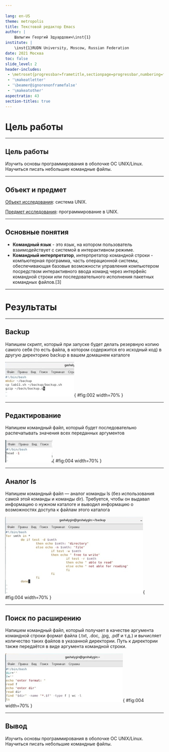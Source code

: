 ```yaml
---

lang: en-US
theme: metropolis
title: Текстовой редактор Emacs
author: |
	Шалыгин Георгий Эдуардович\inst{1}
institute: |
	\inst{1}RUDN University, Moscow, Russian Federation
date: 2021 Москва
toc: false
slide_level: 2
header-includes: 
 - \metroset{progressbar=frametitle,sectionpage=progressbar,numbering=fraction}
 - '\makeatletter'
 - '\beamer@ignorenonframefalse'
 - '\makeatother'
aspectratio: 43
section-titles: true
---
```


# Цель работы

---

## Цель работы

Изучить основы программирования в оболочке ОС UNIX/Linux. Научиться писать небольшие командные файлы.

---

## Объект и предмет 

<u>Объект исследования</u>: система UNIX.

<u>Предмет исследования</u>: программирование в UNIX.

---

## Основные понятия

- **Командный язык** - это язык, на котором пользователь взаимодействует с системой в интерактивном режиме.
- **Командный интерпретатор**, интерпретатор командной строки - компьютерная программа, часть операционной системы, обеспечивающая базовые возможности управления компьютером посредством интерактивного ввода команд через интерфейс командной строки или последовательного исполнения пакетных командных файлов.[3]

---

# Результаты

---

## Backup

Напишем скрипт, который при запуске будет делать резервную копию самого себя (то есть файла, в котором содержится его исходный код) в другую директорию backup в вашем домашнем каталоге

![Текст 1 скрипта](../screens\2.jpg){ #fig:002 width=70% }

---

## Редактирование

Напишем командный файл, который будет последовательно распечатывать значения всех переданных аргументов

![Текст 2 скрипта](..\screens\4.jpg){ #fig:004 width=70% }

---

## Аналог ls

Напишем командный файл — аналог команды ls (без использования самой этой команды и команды dir). Требуется, чтобы он выдавал информацию о нужном каталоге и выводил информацию о возможностях доступа к файлам этого каталога

![Текст 2 скрипта](..\screens\6.jpg){ #fig:004 width=70% }

---

## Поиск по расширению

Напишем командный файл, который получает в качестве аргумента командной строки формат файла (.txt, .doc, .jpg, .pdf и т.д.) и вычисляет количество таких файлов в указанной директории. Путь к директории также передаётся в виде аргумента командной строки.

![Текст 2 скрипта](..\screens\9.jpg){ #fig:004 width=70% }

---

## Вывод

Изучить основы программирования в оболочке ОС UNIX/Linux. Научиться писать небольшие командные файлы.

<!-- ## {.standout} -->

<!-- Спасибо за внимание -->